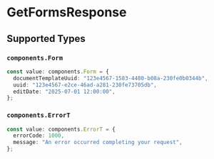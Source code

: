 # GetFormsResponse


## Supported Types

### `components.Form`

```typescript
const value: components.Form = {
  documentTemplateUuid: "123e4567-1583-4480-b08a-230fe0b0344b",
  uuid: "123e4567-e2ce-46ad-a281-230fe73705db",
  editDate: "2025-07-01 12:00:00",
};
```

### `components.ErrorT`

```typescript
const value: components.ErrorT = {
  errorCode: 1000,
  message: "An error occurred completing your request",
};
```

